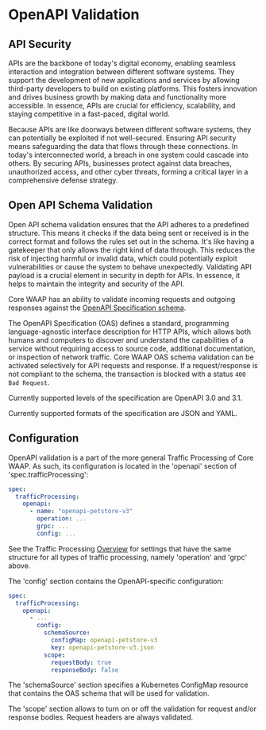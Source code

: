 # OpenAPI Validation

## API Security

APIs are the backbone of today's digital economy, enabling seamless interaction and integration between different software systems. They support the development of new applications and services by allowing third-party developers to build on existing platforms. This fosters innovation and drives business growth by making data and functionality more accessible. In essence, APIs are crucial for efficiency, scalability, and staying competitive in a fast-paced, digital world.

Because APIs are like doorways between different software systems, they can potentially be exploited if not well-secured. Ensuring API security means safeguarding the data that flows through these connections. In today's interconnected world, a breach in one system could cascade into others. By securing APIs, businesses protect against data breaches, unauthorized access, and other cyber threats, forming a critical layer in a comprehensive defense strategy.

## Open API Schema Validation

Open API schema validation ensures that the API adheres to a predefined structure. This means it checks if the data being sent or received is in the correct format and follows the rules set out in the schema. It's like having a gatekeeper that only allows the right kind of data through. This reduces the risk of injecting harmful or invalid data, which could potentially exploit vulnerabilities or cause the system to behave unexpectedly. Validating API payload is a crucial element in security in depth for APIs. In essence, it helps to maintain the integrity and security of the API.

Core WAAP has an ability to validate incoming requests and outgoing responses against the [OpenAPI Specification schema](https://www.openapis.org/).

The OpenAPI Specification (OAS) defines a standard, programming language-agnostic interface description for HTTP APIs, which allows both humans and computers to discover and understand the capabilities of a service without requiring access to source code, additional documentation, or inspection of network traffic. Core WAAP OAS schema validation can be activated selectively for API requests and response. If a request/response is not compliant to the schema, the transaction is blocked with a status `400 Bad Request`.

Currently supported levels of the specification are OpenAPI 3.0 and 3.1.

Currently supported formats of the specification are JSON and YAML.

## Configuration

OpenAPI validation is a part of the more general Traffic Processing of Core WAAP. As such, its configuration is located in the 'openapi' section of 'spec.trafficProcessing':

```yaml
spec:
  trafficProcessing:
    openapi:
      - name: "openapi-petstore-v3" 
        operation: ...
        grpc: ...
        config: ...
```

See the Traffic Processing [Overview](traffic-processing-overview.md) for settings that have the same structure for all types of traffic processing, namely 'operation' and 'grpc' above.

The 'config' section contains the OpenAPI-specific configuration:

```yaml
spec:
  trafficProcessing:
    openapi:
      - ... 
        config:
          schemaSource:
            configMap: openapi-petstore-v3
            key: openapi-petstore-v3.json
          scope:
            requestBody: true
            responseBody: false
```

The 'schemaSource' section specifies a Kubernetes ConfigMap resource that contains the OAS schema that will be used for validation.

The 'scope' section allows to turn on or off the validation for request and/or response bodies. Request headers are always validated.
